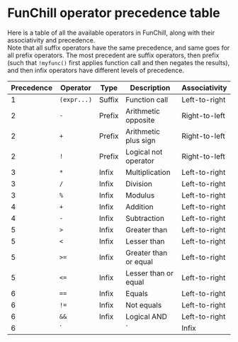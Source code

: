 # FunChill operator precedence table

Here is a table of all the available operators in FunChill, along with their associativity and precedence.  
Note that all suffix operators have the same precedence, and same goes for all prefix operators. The most precedent are suffix operators, then prefix (such that `!myfunc()` first applies function call and then negates the results), and then infix operators have different levels of precedence.

|Precedence | Operator  | Type  | Description               | Associativity |
|-----------|-----------|-------|---------------------------|---------------|
| 1         |`(expr...)`|Suffix | Function call             | Left-to-right |
| 2         | `-`       |Prefix | Arithmetic opposite       | Right-to-left |
| 2         | `+`       |Prefix | Arithmetic plus sign      | Right-to-left |
| 2         | `!`       |Prefix | Logical not operator      | Right-to-left |
| 3         | `*`       |Infix  | Multiplication            | Left-to-right |
| 3         | `/`       |Infix  | Division                  | Left-to-right |
| 3         | `%`       |Infix  | Modulus                   | Left-to-right |
| 4         | `+`       |Infix  | Addition                  | Left-to-right |
| 4         | `-`       |Infix  | Subtraction               | Left-to-right |
| 5         | `>`       |Infix  | Greater than              | Left-to-right |
| 5         | `<`       |Infix  | Lesser  than              | Left-to-right |
| 5         | `>=`      |Infix  | Greater than or equal     | Left-to-right |
| 5         | `<=`      |Infix  | Lesser  than or equal     | Left-to-right |
| 6         | `==`      |Infix  | Equals                    | Left-to-right |
| 6         | `!=`      |Infix  | Not equals                | Left-to-right |
| 6         | `&&`      |Infix  | Logical AND               | Left-to-right |
| 6         | `||`      |Infix  | Logical OR                | Left-to-right |
